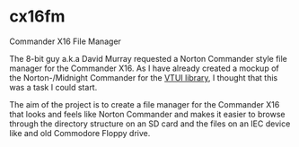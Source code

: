 # cx16fm
Commander X16 File Manager

The 8-bit guy a.k.a David Murray requested a Norton Commander style file manager for the Commander X16.
As I have already created a mockup of the Norton-/Midnight Commander for the [VTUI library](https://github.com/jimmydansbo/vtuilib/), I thought that this was a task I could start.

The aim of the project is to create a file manager for the Commander X16 that looks and feels like Norton Commander and makes it easier to browse through the directory structure on an SD card and the files on an IEC device like and old Commodore Floppy drive.